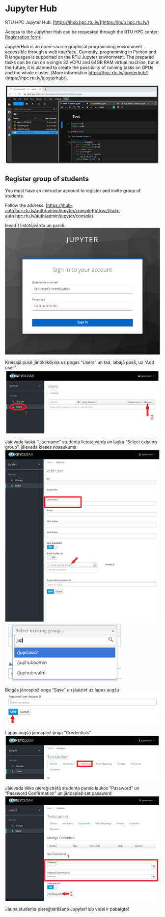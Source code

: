 # Jupyter Hub

RTU HPC Jupyter Hub: [https://jhub.hpc.rtu.lv/](https://jhub.hpc.rtu.lv/)

Access to the Jupyther Hub can be requested through the RTU HPC center: [Registration form](https://docs.google.com/forms/d/e/1FAIpQLSdsEhMkfAGtDyS6z6yYo0mDf1PQRxC06fxPI2D7YVzvDrwa-g/viewform?c=0&w=1).

JupyterHub is an open-source graphical programming environment accessible through a web interface. Currently, programming in Python and R languages is supported on the RTU Jupyter environment. The prepared tasks can be run on a single 32 vCPU and 64GB RAM virtual machine, but in the future, it is planned to create the possibility of running tasks on GPUs and the whole cluster. [More information https://hpc.rtu.lv/jupyterhub/](https://hpc.rtu.lv/jupyterhub/).

![](./images/jupyter_interface.png)

## Register group of students

You must have an instructor account to register and invite group of students.

Follow the address: [https://jhub-auth.hpc.rtu.lv/auth/admin/jupyter/console](https://jhub-auth.hpc.rtu.lv/auth/admin/jupyter/console).

Ievadīt lietotājvārdu un paroli.
![](./images/jupyter_1.png)

Kreisajā pusē jānoklikšķina uz pogas “Users” un tad, labajā pusē, uz “Add user”.
![](./images/jupyter_2.png)

Jāievada laukā “Username” studenta lietotājvārds un laukā “Select existing group”, jāievada klases nosaukums.
![](./images/jupyter_3.png)
![](./images/jupyter_3_1.png)

Beigās jānospiež poga “Save” un jāaiziet uz lapas augšu
![](./images/jupyter_4.png)

Lapas augšā jānospiež poga “Credentials”. 
![](./images/jupyter_5.png)

Jāievada tikko piereģistrētā studenta parole laukos “Password” un “Password Confirmation” un jānospiež set password
![](./images/jupyter_6.png)

Jauna studenta piereģistrēšana JupyterHub videi ir pabeigta!
